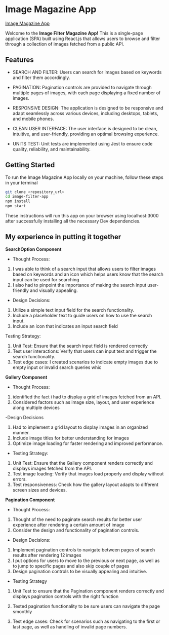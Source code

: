 # Image Magazine App

[Image Magazine App](image-magazine-app.netlify.app)

Welcome to the **Image Filter Magazine App!** This is a single-page application (SPA) built using React.js that allows users to browse and filter through a collection of images fetched from a public API.

## Features

- SEARCH AND FILTER: Users can search for images based on keywords and filter them accordingly.

- PAGINATION: Pagination controls are provided to navigate through multiple pages of images, with each page displaying a fixed number of images.

- RESPONSIVE DESIGN: The application is designed to be responsive and adapt seamlessly across various devices, including desktops, tablets, and mobile phones.

- CLEAN USER INTERFACE: The user interface is designed to be clean, intuitive, and user-friendly, providing an optimal browsing experience.

- UNITS TEST: Unit tests are implemented using Jest to ensure code quality, reliability, and maintainability.

## Getting Started

To run the Image Magazine App locally on your machine, follow these steps in your terminal

```bash
git clone <repository_url>
cd image-filter-app
npm install
npm start
```

These instructions will run this app on your browser using localhost:3000 after successfully installing all the necessary Dev dependencies.

## My experience in putting it together

**SearchOption Component**

- Thought Process:

1. I was able to think of a search input that allows users to filter images based on keywords and an icon which helps users know that the search input can be used for searching
2. I also had to pinpoint the importance of making the search input user-friendly and visually appealing.

- Design Decisions:

1. Utilize a simple text input field for the search functionality.
2. Include a placeholder text to guide users on how to use the search input.
3. Include an icon that indicates an input search field

Testing Strategy:

1. Unit Test: Ensure that the search input field is rendered correctly
2. Test user interactions: Verify that users can input text and trigger the search functionality.
3. Test edge cases: I created scenarios to indicate empty images due to empty input or invalid search queries whic

**Gallery Component**

- Thought Process:

1. identified the fact i had to display a grid of images fetched from an API.
2. Considered factors such as image size, layout, and user experience along multiple devices

-Design Decisions

1. Had to implement a grid layout to display images in an organized manner.
2. Include image titles for better understanding for images
3. Optimize image loading for faster rendering and improved performance.

- Testing Strategy:

1. Unit Test: Ensure that the Gallery component renders correctly and displays images fetched from the API.
2. Test image loading: Verify that images load properly and display without errors.
3. Test responsiveness: Check how the gallery layout adapts to different screen sizes and devices.

**Pagination Component**

- Thought Process:

1. Thought of the need to paginate search results for better user experience after rendering a certain amount of image
2. Consider the design and functionality of pagination controls.

- Design Decisions:

1. Implement pagination controls to navigate between pages of search results after rendering 12 images
2. I put options for users to move to the previous or next page, as well as to jump to specific pages and also skip couple of pages
3. Design pagination controls to be visually appealing and intuitive.

- Testing Strategy

1. Unit Test to ensure that the Pagination component renders correctly and displays pagination controls with the right function

2. Tested pagination functionality to be sure users can navigate the page smoothly

3. Test edge cases: Check for scenarios such as navigating to the first or last page, as well as handling of invalid page numbers.
